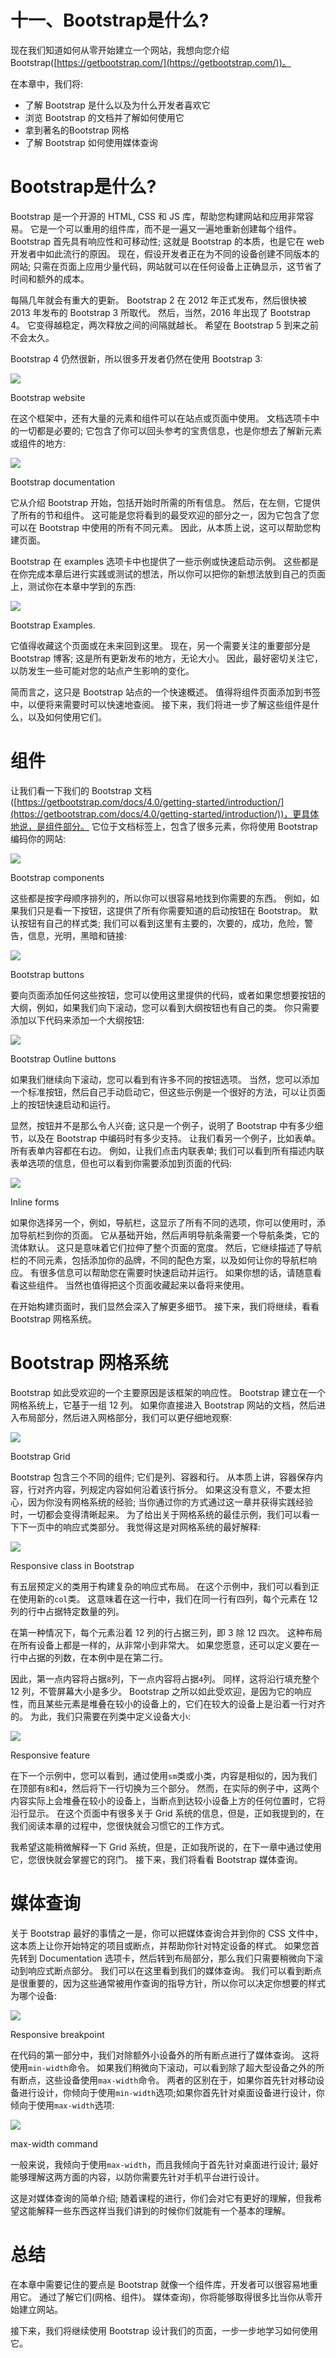 # 十一、Bootstrap是什么?

现在我们知道如何从零开始建立一个网站，我想向您介绍 Bootstrap([https://getbootstrap.com/](https://getbootstrap.com/))。

在本章中，我们将:

*   了解 Bootstrap 是什么以及为什么开发者喜欢它
*   浏览 Bootstrap 的文档并了解如何使用它
*   拿到著名的Bootstrap 网格
*   了解 Bootstrap 如何使用媒体查询

# Bootstrap是什么?

Bootstrap 是一个开源的 HTML, CSS 和 JS 库，帮助您构建网站和应用非常容易。 它是一个可以重用的组件库，而不是一遍又一遍地重新创建每个组件。 Bootstrap 首先具有响应性和可移动性; 这就是 Bootstrap 的本质，也是它在 web 开发者中如此流行的原因。 现在，假设开发者正在为不同的设备创建不同版本的网站; 只需在页面上应用少量代码，网站就可以在任何设备上正确显示，这节省了时间和额外的成本。

每隔几年就会有重大的更新。 Bootstrap 2 在 2012 年正式发布，然后很快被 2013 年发布的 Bootstrap 3 所取代。 然后，当然，2016 年出现了 Bootstrap 4。 它变得越稳定，两次释放之间的间隔就越长。 希望在 Bootstrap 5 到来之前不会太久。

Bootstrap 4 仍然很新，所以很多开发者仍然在使用 Bootstrap 3:

![](img/88d85aed-22e4-486c-ab90-cba0d8699d8c.png)

Bootstrap website

在这个框架中，还有大量的元素和组件可以在站点或页面中使用。 文档选项卡中的一切都是必要的; 它包含了你可以回头参考的宝贵信息，也是你想去了解新元素或组件的地方:

![](img/52937e56-2bdf-4923-9e0c-234dcba49c3b.png)

Bootstrap documentation

它从介绍 Bootstrap 开始，包括开始时所需的所有信息。 然后，在左侧，它提供了所有的节和组件。 这可能是您将看到的最受欢迎的部分之一，因为它包含了您可以在 Bootstrap 中使用的所有不同元素。 因此，从本质上说，这可以帮助您构建页面。

Bootstrap 在 examples 选项卡中也提供了一些示例或快速启动示例。 这些都是在你完成本章后进行实践或测试的想法，所以你可以把你的新想法放到自己的页面上，测试你在本章中学到的东西:

![](img/99ceb10c-b233-4f28-87c2-f37794ebebf3.png)

Bootstrap Examples.

它值得收藏这个页面或在未来回到这里。 现在，另一个需要关注的重要部分是 Bootstrap 博客; 这是所有更新发布的地方，无论大小。 因此，最好密切关注它，以防发生一些可能对您的站点产生影响的变化。

简而言之，这只是 Bootstrap 站点的一个快速概述。 值得将组件页面添加到书签中，以便将来需要时可以快速地查阅。 接下来，我们将进一步了解这些组件是什么，以及如何使用它们。

# 组件

让我们看一下我们的 Bootstrap 文档([https://getbootstrap.com/docs/4.0/getting-started/introduction/](https://getbootstrap.com/docs/4.0/getting-started/introduction/))，更具体地说，是组件部分。 它位于文档标签上，包含了很多元素，你将使用 Bootstrap 编码你的网站:

![](img/d2bca210-b469-4913-a65b-191457e9a4cc.png)

Bootstrap components

这些都是按字母顺序排列的，所以你可以很容易地找到你需要的东西。 例如，如果我们只是看一下按钮，这提供了所有你需要知道的启动按钮在 Bootstrap。 默认按钮有自己的样式类; 我们可以看到这里有主要的，次要的，成功，危险，警告，信息，光明，黑暗和链接:

![](img/e42308d9-6e4a-4261-909c-9a07a9d64ccc.png)

Bootstrap buttons

要向页面添加任何这些按钮，您可以使用这里提供的代码，或者如果您想要按钮的大纲，例如，如果我们向下滚动，您可以看到大纲按钮也有自己的类。 你只需要添加以下代码来添加一个大纲按钮:

![](img/48d6bea0-b905-4ae3-adf3-ead4da04c0ca.png)

Bootstrap Outline buttons

如果我们继续向下滚动，您可以看到有许多不同的按钮选项。 当然，您可以添加一个标准按钮，然后自己手动启动它，但这些示例是一个很好的方法，可以让页面上的按钮快速启动和运行。

显然，按钮并不是那么令人兴奋; 这只是一个例子，说明了 Bootstrap 中有多少细节，以及在 Bootstrap 中编码时有多少支持。 让我们看另一个例子，比如表单。 所有表单内容都在右边。 例如，让我们点击内联表单; 我们可以看到所有描述内联表单选项的信息，但也可以看到你需要添加到页面的代码:

![](img/6bb89d46-e62a-4e5f-bce8-2e5f3b0f59dd.png)

Inline forms

如果你选择另一个，例如，导航栏，这显示了所有不同的选项，你可以使用时，添加导航栏到你的页面。 它从基础开始，然后声明导航条需要一个导航条类，它的流体默认。 这只是意味着它们拉伸了整个页面的宽度。 然后，它继续描述了导航栏的不同元素，包括添加你的品牌，不同的配色方案，以及如何让你的导航栏响应。 有很多信息可以帮助您在需要时快速启动并运行。 如果你想的话，请随意看看这些组件。 当然也值得把这个页面收藏起来以备将来使用。

在开始构建页面时，我们显然会深入了解更多细节。 接下来，我们将继续，看看Bootstrap 网格系统。

# Bootstrap 网格系统

Bootstrap 如此受欢迎的一个主要原因是该框架的响应性。 Bootstrap 建立在一个网格系统上，它基于一组 12 列。 如果你直接进入 Bootstrap 网站的文档，然后进入布局部分，然后进入网格部分，我们可以更仔细地观察:

![](img/d46a2197-db5b-443a-8098-96a86d162ee4.png)

Bootstrap Grid

Bootstrap 包含三个不同的组件; 它们是列、容器和行。 从本质上讲，容器保存内容，行对齐内容，列规定内容如何沿着该行拆分。 如果这没有意义，不要太担心，因为你没有网格系统的经验; 当你通过你的方式通过这一章并获得实践经验时，一切都会变得清晰起来。 为了给出关于网格系统的最佳示例，我们可以看一下下一页中的响应式类部分。 我觉得这是对网格系统的最好解释:

![](img/4838936c-91d5-475d-af83-43d08b44fafb.png)

Responsive class in Bootstrap

有五层预定义的类用于构建复杂的响应式布局。 在这个示例中，我们可以看到正在使用新的`col`类。 这意味着在这一行中，我们在同一行有四列，每个元素在 12 列的行中占据特定数量的列。

在第一种情况下，每个元素沿着 12 列的行占据三列，即 3 除 12 四次。 这种布局在所有设备上都是一样的，从非常小到非常大。 如果您愿意，还可以定义要在一行中占据的列数，在本例中是在第二行。

因此，第一点内容将占据`8`列，下一点内容将占据`4`列。 同样，这将沿行填充整个 12 列，不管屏幕大小是多少。 Bootstrap 之所以如此受欢迎，是因为它的响应性，而且某些元素是堆叠在较小的设备上的，它们在较大的设备上是沿着一行对齐的。 为此，我们只需要在列类中定义设备大小:

![](img/66d9e9cf-54b6-488e-9af2-2e4fe661e9cb.png)

Responsive feature

在下一个示例中，您可以看到，通过使用`sm`类或小类，内容是相似的，因为我们在顶部有`8`和`4`，然后将下一行切换为三个部分。 然而，在实际的例子中，这两个内容实际上会堆叠在较小的设备上，当断点到达较小设备上方的任何位置时，它将沿行显示。 在这个页面中有很多关于 Grid 系统的信息，但是，正如我提到的，在我们阅读本章的过程中，您很快就会习惯它的工作方式。

我希望这能稍微解释一下 Grid 系统，但是，正如我所说的，在下一章中通过使用它，您很快就会掌握它的窍门。 接下来，我们将看看 Bootstrap 媒体查询。

# 媒体查询

关于 Bootstrap 最好的事情之一是，你可以把媒体查询合并到你的 CSS 文件中，这本质上让你开始特定的项目或断点，并帮助你针对特定设备的样式。 如果您首先转到 Documentation 选项卡，然后转到布局部分，那么我们只需要稍微向下滚动到响应式断点部分。 我们可以在这里看到我们的媒体查询。 我们可以看到断点是很重要的，因为这些通常被用作查询的指导方针，所以你可以决定你想要的样式为哪个设备:

![](img/fa0ec674-68c9-48c1-b1d9-4652871b3bed.png)

Responsive breakpoint

在代码的第一部分中，我们对除额外小设备外的所有断点进行了媒体查询。 这将使用`min-width`命令。 如果我们稍微向下滚动，可以看到除了超大型设备之外的所有断点，这些设备使用`max-width`命令。 两者的区别在于，如果你首先针对移动设备进行设计，你倾向于使用`min-width`选项;如果你首先针对桌面设备进行设计，你倾向于使用`max-width`选项:

![](img/00c25c1d-2b2a-4361-b5a8-ca66227876ce.png)

max-width command

一般来说，我倾向于使用`max-width`，而且我倾向于首先针对桌面进行设计; 最好能够理解这两方面的内容，以防你需要先针对手机平台进行设计。

这是对媒体查询的简单介绍; 随着课程的进行，你们会对它有更好的理解，但我希望这能解释一些东西这样当我们讲到的时候你们就能有一个基本的理解。

# 总结

在本章中需要记住的要点是 Bootstrap 就像一个组件库，开发者可以很容易地重用它。 通过了解它们(网格、组件)。 媒体查询)，你将能够取得很多比当你从零开始建立网站。

接下来，我们将继续使用 Bootstrap 设计我们的页面，一步一步地学习如何使用它。